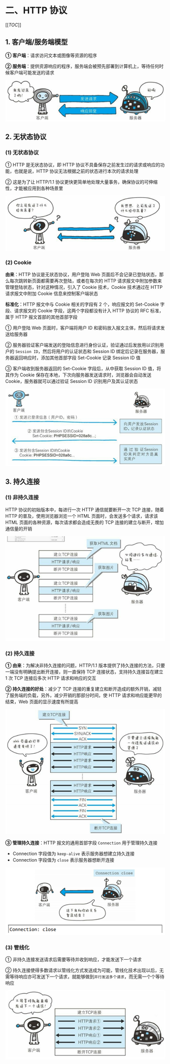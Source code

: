 # 二、HTTP 协议

[[_TOC_]]

## 1. 客户端/服务端模型

**① 客户端**：请求访问文本或图像等资源的程序

**② 服务端**：提供资源响应的程序，服务端会被预先部署到计算机上，等待任何时候客户端可能发送的请求

![客户端服务端模型](../../../images/计算机网络/HTTP协议/HTTP协议/客户端服务端模型.png)

## 2. 无状态协议

### (1) 无状态协议

① HTTP 是无状态协议，即 HTTP 协议不具备保存之前发生过的请求或响应的功能，也就是说，HTTP 协议无法根据之前的状态进行本次的请求处理

② 这是为了让 HTTP/1.1 协议更快更简单地处理大量事务，确保协议的可伸缩性，才能被应用到各种场景里

![无状态协议](../../../images/计算机网络/HTTP协议/HTTP协议/无状态协议.png)

### (2) Cookie

**由来**：HTTP 协议是无状态协议，用户登陆 Web 页面后不会记录已登陆状态，那么每次跳转新页面都需要再次登陆，或者在每次的 HTTP 请求报文中附加参数来管理登陆状态，针对这种情况，引入了 Cookie 技术，Cookie 技术通过在 HTTP 请求报文中附加 Cookie 信息来控制客户端状态

**标准化**：HTTP 报文中与 Cookie 相关的字段有 2 个，响应报文的 Set-Cookie 字段、请求报文的 Cookie 字段，这两个字段都没有计入 HTTP 协议的 RFC 标准，属于 HTTP 报文首部的其他首部字段

① 用户登陆 Web 页面时，客户端将用户 ID 和密码放入报文主体，然后将请求发送给服务器

② 服务器验证客户端发送的登陆信息进行身份认证，验证通过后发放用以识别用户的 `Session ID`，然后将用户的认证状态和 Session ID 绑定后记录在服务器，服务器返回响应时，添加其他首部字段 Set-Cookie 记录 Session ID 值

③ 客户端收到服务器返回的 Set-Cookie 字段后，从中获取 Session ID 值，将其作为 Cookie 保存在本地，下次向服务器发送请求时，浏览器会自动发送 Cookie，服务器就可以通过验证 Session ID 识别用户及其认证状态

![Cookie管理状态](../../../images/计算机网络/网络安全/身份认证技术/Cookie管理状态.png)

## 3. 持久连接

### (1) 非持久连接

HTTP 协议的初始版本中，每进行一次 HTTP 通信就要断开一次 TCP 连接，随着 HTTP 的普及，使用浏览器浏览一个 HTML 页面时，会发送多个请求，请求该 HTML 页面的各种资源，每次请求都会造成无畏的 TCP 连接的建立与断开，增加通信量的开销

![非持久连接](../../../images/计算机网络/HTTP协议/HTTP协议/非持久连接.png)

### (2) 持久连接

**① 由来**：为解决非持久连接的问题，HTTP/1.1 版本提供了持久连接的方法，只要一端没有明确提出断开连接，则一直保持 TCP 连接状态，支持持久连接旨在建立 1 次 TCP 连接后多次 HTTP 请求和响应的交互

**② 持久连接的好处**：减少了 TCP 连接的重复建立和断开造成的额外开销，减轻了服务端的负载，另外，减少开销的那部分时间，使 HTTP 请求和响应能更早的结束，Web 页面的显示速度有所提高

![持久连接](../../../images/计算机网络/HTTP协议/HTTP协议/持久连接.png)

**③ 管理持久连接**：HTTP 报文的通用首部字段 `Connection` 用于管理持久连接

* Connection 字段值为 `keep-alive` 表示服务器想建立持久连接
* Connection 字段值为 `close` 表示服务器想断开连接

![Connection管理持久连接](../../../images/计算机网络/HTTP协议/HTTP报文首部字段/Connection管理持久连接.png)

### (3) 管线化

① 非持久连接发送请求后需要等待并收到响应，才能发送下一个请求

② 持久连接使得多数请求以管线化方式发送成为可能，管线化技术出现以后，无需等待响应亦可发送下一个请求，就能够做到`并行发送多个请求`，而无需一个个等待响应

![管线化](../../../images/计算机网络/HTTP协议/HTTP协议/管线化.png)
